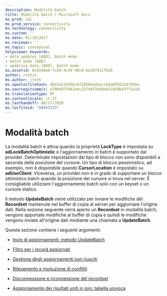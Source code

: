 ```yaml
---
description: Modalità batch
title: Modalità batch | Microsoft Docs
ms.prod: sql
ms.prod_service: connectivity
ms.technology: connectivity
ms.custom: ''
ms.date: 01/19/2017
ms.reviewer: ''
ms.topic: conceptual
helpviewer_keywords:
- data updates [ADO], batch mode
- batch mode [ADO]
- updating data [ADO], batch mode
ms.assetid: 0cb548e0-fcb4-4c49-98c8-be287911f826
author: rothja
ms.author: jroth
ms.openlocfilehash: 4642a51b950c6f28566adaeccb6ddfb532d795be
ms.sourcegitcommit: e700497f962e4c2274df16d9e651059b42ff1a10
ms.translationtype: MT
ms.contentlocale: it-IT
ms.lasthandoff: 08/17/2020
ms.locfileid: "88453723"
---
```

# <a name="batch-mode"></a>Modalità batch
La modalità batch è attiva quando la proprietà **LockType** è impostata su **adLockBatchOptimistic** e l'aggiornamento in batch è supportato dal provider. Determinate impostazioni del tipo di blocco non sono disponibili a seconda della posizione del cursore. Un tipo di blocco pessimistico, ad esempio, non è disponibile quando **CursorLocation** è impostato su **adUseClient**. Viceversa, un provider non è in grado di supportare un blocco ottimistico batch quando la posizione del cursore si trova nel server. È consigliabile utilizzare l'aggiornamento batch solo con un keyset o un cursore statico.  
  
 Il metodo **UpdateBatch** viene utilizzato per inviare le modifiche del **Recordset** mantenute nel buffer di copia al server per aggiornare l'origine dati. Nella sezione seguente verrà aperto un **Recordset** in modalità batch, vengono apportate modifiche al buffer di copia e quindi le modifiche vengono inviate all'origine dati mediante una chiamata a **UpdateBatch**.  
  
 Questa sezione contiene i seguenti argomenti:  
  
-   [Invio di aggiornamenti: metodo UpdateBatch](../../../ado/guide/data/sending-the-updates-updatebatch-method.md)  
  
-   [Filtro per i record aggiornati](../../../ado/guide/data/filtering-for-updated-records.md)  
  
-   [Gestione degli aggiornamenti non riusciti](../../../ado/guide/data/dealing-with-failed-updates.md)  
  
-   [Rilevamento e risoluzione di conflitti](../../../ado/guide/data/detecting-and-resolving-conflicts.md)  
  
-   [Disconnessione e riconnessione del recordset](../../../ado/guide/data/disconnecting-and-reconnecting-the-recordset.md)  
  
-   [Aggiornamento dei risultati uniti in join: tabella univoca](../../../ado/guide/data/updating-joined-results-unique-table.md)
